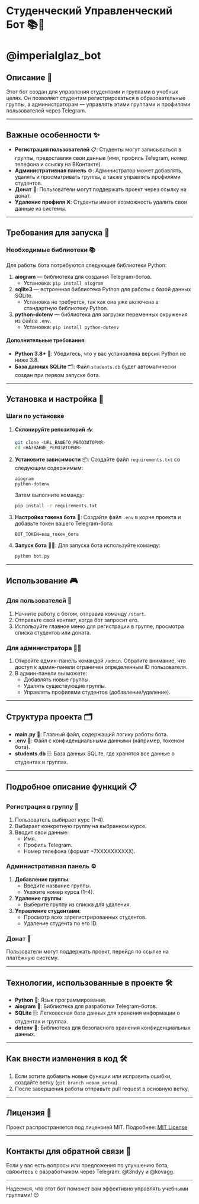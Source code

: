 # Студенческий Управленческий Бот 📚👥
# @imperialglaz_bot

## Описание 📝
Этот бот создан для управления студентами и группами в учебных целях. Он позволяет студентам регистрироваться в образовательные группы, а администраторам — управлять этими группами и профилями пользователей через Telegram.

---

## Важные особенности ✨
- **Регистрация пользователей** 📋: Студенты могут записываться в группы, предоставляя свои данные (имя, профиль Telegram, номер телефона и ссылку на ВКонтакте).
- **Административная панель** ⚙️: Администратор может добавлять, удалять и просматривать группы, а также управлять профилями студентов.
- **Донат** 💸: Пользователи могут поддержать проект через ссылку на донат.
- **Удаление профиля** ❌: Студенты имеют возможность удалить свои данные из системы.

---

## Требования для запуска 🚀

### Необходимые библиотеки 📚
Для работы бота потребуются следующие библиотеки Python:

1. **aiogram** — библиотека для создания Telegram-ботов.  
   - Установка: `pip install aiogram`
2. **sqlite3** — встроенная библиотека Python для работы с базой данных SQLite.  
   - Установка не требуется, так как она уже включена в стандартную библиотеку Python.
3. **python-dotenv** — библиотека для загрузки переменных окружения из файла `.env`.  
   - Установка: `pip install python-dotenv`

#### Дополнительные требования:
- **Python 3.8+** 🐍: Убедитесь, что у вас установлена версия Python не ниже 3.8.
- **База данных SQLite** 🗂️: Файл `students.db` будет автоматически создан при первом запуске бота.

---

## Установка и настройка 🔧

### Шаги по установке

1. **Склонируйте репозиторий** 📥:
   ```bash
   git clone <URL_ВАШЕГО_РЕПОЗИТОРИЯ>
   cd <НАЗВАНИЕ_РЕПОЗИТОРИЯ>
   ```

2. **Установите зависимости** 📦:
   Создайте файл `requirements.txt` со следующим содержимым:
   ```
   aiogram
   python-dotenv
   ```
   Затем выполните команду:
   ```bash
   pip install -r requirements.txt
   ```

3. **Настройка токена бота** 🔑:
   Создайте файл `.env` в корне проекта и добавьте токен вашего Telegram-бота:
   ```
   BOT_TOKEN=ваш_токен_бота
   ```

4. **Запуск бота** 🏃‍♂️:
   Для запуска бота используйте команду:
   ```bash
   python bot.py
   ```

---

## Использование 🎮

### Для пользователей 👤
1. Начните работу с ботом, отправив команду `/start`.
2. Отправьте свой контакт, когда бот запросит его.
3. Используйте главное меню для регистрации в группе, просмотра списка студентов или доната.

### Для администратора 👨‍💻
1. Откройте админ-панель командой `/admin`. Обратите внимание, что доступ к админ-панели ограничен определенным ID пользователя.
2. В админ-панели вы можете:
   - Добавлять новые группы.
   - Удалять существующие группы.
   - Управлять профилями студентов (добавление/удаление).

---

## Структура проекта 🗂️

- **main.py** 📜: Главный файл, содержащий логику работы бота.
- **.env** 🔑: Файл с конфиденциальными данными (например, токеном бота).
- **students.db** 🗄️: База данных SQLite, где хранятся все данные о студентах и группах.

---

## Подробное описание функций 📋

### Регистрация в группу 📝
1. Пользователь выбирает курс (1–4).
2. Выбирает конкретную группу на выбранном курсе.
3. Вводит свои данные:
   - Имя.
   - Профиль Telegram.
   - Номер телефона (формат +7XXXXXXXXXX).

### Административная панель ⚙️
1. **Добавление группы**:
   - Введите название группы.
   - Укажите номер курса (1–4).
2. **Удаление группы**:
   - Выберите группу из списка для удаления.
3. **Управление студентами**:
   - Просмотр всех зарегистрированных студентов.
   - Удаление студента по его ID.

### Донат 💸
Пользователи могут поддержать проект, перейдя по ссылке на платёжную систему.

---

## Технологии, использованные в проекте 🛠️

- **Python** 🐍: Язык программирования.
- **aiogram** 🤖: Библиотека для разработки Telegram-ботов.
- **SQLite** 🗄️: Легковесная база данных для хранения информации о студентах и группах.
- **dotenv** 🔑: Библиотека для безопасного хранения конфиденциальных данных.

---

## Как внести изменения в код 🛠️

1. Если хотите добавить новые функции или исправить ошибки, создайте ветку (`git branch новая_ветка`).
2. После завершения работы отправьте pull request в основную ветку.

---

## Лицензия 📜
Проект распространяется под лицензией MIT. Подробнее: [MIT License](https://choosealicense.com/licenses/mit/)

---

## Контакты для обратной связи 📩
Если у вас есть вопросы или предложения по улучшению бота, свяжитесь с разработчиком через Telegram: @t3ndyy и @kovagg.

---

Надеемся, что этот бот поможет вам эффективно управлять учебными группами! 😊
